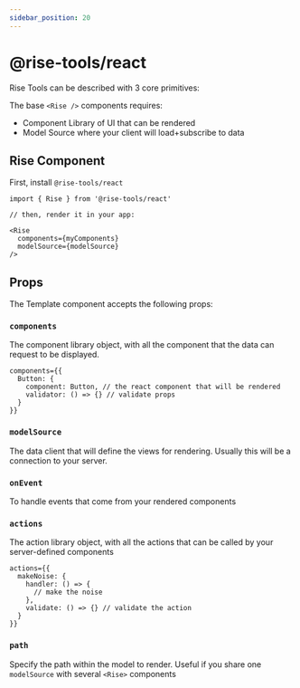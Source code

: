 ```yaml
---
sidebar_position: 20
---
```


# @rise-tools/react

Rise Tools can be described with 3 core primitives:

The base `<Rise />` components requires:
- Component Library of UI that can be rendered
- Model Source where your client will load+subscribe to data

## Rise Component

First, install `@rise-tools/react`

```tsx
import { Rise } from '@rise-tools/react'

// then, render it in your app:

<Rise
  components={myComponents}
  modelSource={modelSource}
/>
```

## Props

The Template component accepts the following props:

### `components`

The component library object, with all the component that the data can request to be displayed.

```tsx
components={{
  Button: {
    component: Button, // the react component that will be rendered
    validator: () => {} // validate props
  }
}}
```

### `modelSource`

The data client that will define the views for rendering. Usually this will be a connection to your server.

### `onEvent`

To handle events that come from your rendered components

### `actions`

The action library object, with all the actions that can be called by your server-defined components

```tsx
actions={{
  makeNoise: {
    handler: () => {
      // make the noise
    },
    validate: () => {} // validate the action
  }
}}
```

### `path`

Specify the path within the model to render. Useful if you share one `modelSource` with several `<Rise>` components
